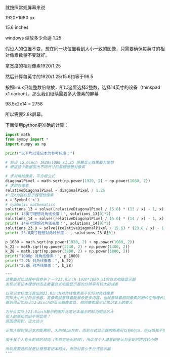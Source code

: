就按照常规屏幕来说

1920*1080 px

15.6 inches

windows 缩放多少合适 1.25

假设人的位置不变，想在同一块位置看到大小一致的图像，只需要确保每英寸的相对像素数量不变就好。

拿宽度的相对像素1920/1.25

然后计算每英寸的1920/1.25/15.6约等于98.5

按照linux只能整数倍缩放，所以这里选择2整数，选择14英寸的设备（thinkpad x1 carbon），那么我们继续需要多大像素的屏幕

98.5x2x14 = 2758

所以需要2.8k屏幕。



下面使用python更准确的计算：

```py
import math
from sympy import *
import numpy as np

print("以下均以笔记本为参考标准：")

# 假设 15.6inch 1920x1080 x1.25 屏幕显示效果最为理想
# 根据这个数据求出不同尺寸的最理想想对像素

# 求对角线像素，平方根公式
diagonalPixel = math.sqrt(np.power(1920, 2) + np.power(1080, 2))
# 求相对像素
relativeDiagonalPixel = diagonalPixel / 1.25
# 设x为目标显示器理想像素
x = Symbol('x')
# symbolic mathematics
solutions_13 = solve((relativeDiagonalPixel / 15.6) * (13 / x) - 1, x)
print('13英寸理想对角线长度：', solutions_13[0]*2)
solutions_14 = solve((relativeDiagonalPixel / 15.6) * (14 / x) - 1, x)
print('14英寸理想对角线长度：', solutions_14[0]*2)
solutions_23_8 = solve((relativeDiagonalPixel / 15.6) * (23.8 / x) - 1, x)
print('23.8英寸理想对角线长度：', solutions_23_8[0])

p_1080 = math.sqrt(np.power(1920, 2) + np.power(1080, 2))
k_22 = math.sqrt(np.power(2240, 2) + np.power(1400, 2))
k_28 = math.sqrt(np.power(2880, 2) + np.power(1800, 2))
print("1080p 对角线像素：", p_1080)
print("2.2k 对角线像素：", k_22)
print("2.8k 对角线像素：", k_28)

"""
这里面对比过程中我参杂了一个23.8inch 1920*1080 x1的台式电脑显示器
发现以笔记本理想状态去衡量台式电脑显示器的分辨率有较大的误差

以笔记本标准计算出的23.8inch对角线像素高于实际对角线像素
同样大小尺寸的显示器，高像素就意味着能展示更多内容，也就意味着相同像素的图片在物理长度更小
最后得出实际上23.8inch的显示器像素低，相同像素展示比笔记本上的要大

为什么实际上23.8inch展示的图片比笔记本展示的较为明显的大
但人的感知依旧不明显呢？
原因很简到，近大远小

正常人眼到笔记本的距离短，大约40cm左右，而到台式显示器的距离可以有60cm，所以感知不明显

由于我个人有头前倾的倾向（不自觉地头前倾），所以我个人潜意识是认为呈现的内容较小的

所以我要选的就是比理想笔记本略大，但绝对要小于台式显示器
"""
```


